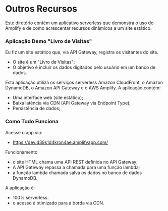 # Outros Recursos

Este diretório contém um aplicativo serverless que demonstra o uso do Amplify e de como acrescentar recursos dinâmicos a um site estático.

### Aplicação Demo "Livro de Visitas"

Eu fiz um site estático que, via API Gateway, registra os visitantes do site.
- O site é um "Livro de Visitas";
- O objetivo é incluir os dados digitados pelo usuário em um banco de dados.

Esta aplicação utiliza os serviços serverless Amazon CloudFront, o Amazon DynamoDB, o Amazon API Gateway e o
AWS Amplify. A aplicação contém:

- Uma interface web (site estático);
- Baixa latência via CDN (API Gateway via Endpoint Type);
- Persistência de dados;

### Como Tudo Funciona

Acesse o app via:
- https://dev.d39s1d4kron4ae.amplifyapp.com/

Funcionamento
- o site HTML chama uma API REST definida no API Gateway;
- A API Gateway repassa a chamada para uma função lambda;
- a função lambda chamada salva os dados no banco de dados DynamoDB.

A aplicação é:
- 100% serverless.
- o acesso é otimizado para a borda via CDN.
